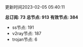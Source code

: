 更新时间2023-02-05 05:40:11

**总订阅: 73**
**总节点: 913**
**有效节点: 384**
- ss节点: 191
- v2ray节点: 187
- trojan节点: 6
